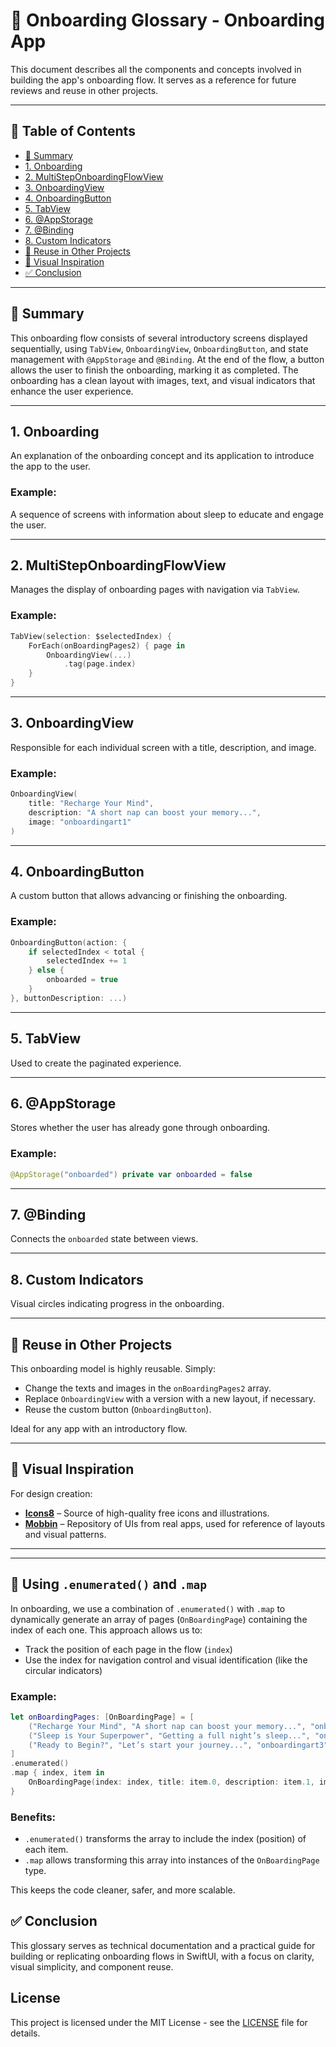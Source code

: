 # 📘 Onboarding Glossary - Onboarding App

This document describes all the components and concepts involved in building the app's onboarding flow. It serves as a reference for future reviews and reuse in other projects.

---

## 📑 Table of Contents

- [🔹 Summary](#-summary)
- [1. Onboarding](#1-onboarding)
- [2. MultiStepOnboardingFlowView](#2-multisteponboardingflowview)
- [3. OnboardingView](#3-onboardingview)
- [4. OnboardingButton](#4-onboardingbutton)
- [5. TabView](#5-tabview)
- [6. @AppStorage](#6-appstorage)
- [7. @Binding](#7-binding)
- [8. Custom Indicators](#8-custom-indicators)
- [🔁 Reuse in Other Projects](#-reuse-in-other-projects)
- [🎨 Visual Inspiration](#-visual-inspiration)
- [✅ Conclusion](#-conclusion)

---


## 🔹 Summary

This onboarding flow consists of several introductory screens displayed sequentially, using `TabView`, `OnboardingView`, `OnboardingButton`, and state management with `@AppStorage` and `@Binding`. At the end of the flow, a button allows the user to finish the onboarding, marking it as completed. The onboarding has a clean layout with images, text, and visual indicators that enhance the user experience.

---

## 1. **Onboarding**
An explanation of the onboarding concept and its application to introduce the app to the user.

### Example:
A sequence of screens with information about sleep to educate and engage the user.

---

## 2. **MultiStepOnboardingFlowView**
Manages the display of onboarding pages with navigation via `TabView`.

### Example:
```swift
TabView(selection: $selectedIndex) {
    ForEach(onBoardingPages2) { page in
        OnboardingView(...)
            .tag(page.index)
    }
}
```

---

## 3. **OnboardingView**
Responsible for each individual screen with a title, description, and image.

### Example:
```swift
OnboardingView(
    title: "Recharge Your Mind",
    description: "A short nap can boost your memory...",
    image: "onboardingart1"
)
```

---

## 4. **OnboardingButton**
A custom button that allows advancing or finishing the onboarding.

### Example:
```swift
OnboardingButton(action: {
    if selectedIndex < total {
        selectedIndex += 1
    } else {
        onboarded = true
    }
}, buttonDescription: ...)
```

---

## 5. **TabView**
Used to create the paginated experience.

---

## 6. **@AppStorage**
Stores whether the user has already gone through onboarding.

### Example:
```swift
@AppStorage("onboarded") private var onboarded = false
```

---

## 7. **@Binding**
Connects the `onboarded` state between views.

---

## 8. **Custom Indicators**
Visual circles indicating progress in the onboarding.

---

## 🔁 Reuse in Other Projects

This onboarding model is highly reusable. Simply:

- Change the texts and images in the `onBoardingPages2` array.
- Replace `OnboardingView` with a version with a new layout, if necessary.
- Reuse the custom button (`OnboardingButton`).

Ideal for any app with an introductory flow.

---

## 🎨 Visual Inspiration

For design creation:

- **[Icons8](https://icons8.com/)** – Source of high-quality free icons and illustrations.
- **[Mobbin](https://mobbin.com/)** – Repository of UIs from real apps, used for reference of layouts and visual patterns.

---


---

## 🧠 Using `.enumerated()` and `.map`

In onboarding, we use a combination of `.enumerated()` with `.map` to dynamically generate an array of pages (`OnBoardingPage`) containing the index of each one. This approach allows us to:

- Track the position of each page in the flow (`index`)
- Use the index for navigation control and visual identification (like the circular indicators)

### Example:
```swift
let onBoardingPages: [OnBoardingPage] = [
    ("Recharge Your Mind", "A short nap can boost your memory...", "onboardingart1"),
    ("Sleep is Your Superpower", "Getting a full night’s sleep...", "onboardingart2"),
    ("Ready to Begin?", "Let’s start your journey...", "onboardingart3")
]
.enumerated()
.map { index, item in
    OnBoardingPage(index: index, title: item.0, description: item.1, image: item.2)
}
```

### Benefits:
- `.enumerated()` transforms the array to include the index (position) of each item.
- `.map` allows transforming this array into instances of the `OnBoardingPage` type.

This keeps the code cleaner, safer, and more scalable.


## ✅ Conclusion

This glossary serves as technical documentation and a practical guide for building or replicating onboarding flows in SwiftUI, with a focus on clarity, visual simplicity, and component reuse.

## License

This project is licensed under the MIT License - see the [LICENSE](LICENSE) file for details.

